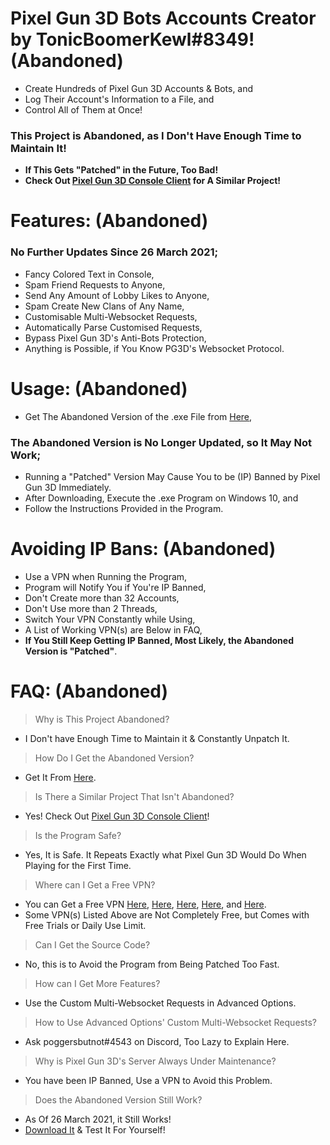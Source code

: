 # Pixel Gun 3D Bots Accounts Creator by TonicBoomerKewl#8349! **(Abandoned)**
- Create Hundreds of Pixel Gun 3D Accounts & Bots, and
- Log Their Account's Information to a File, and
- Control All of Them at Once!
### **This Project is Abandoned, as I Don't Have Enough Time to Maintain It!**
- **If This Gets "Patched" in the Future, Too Bad!**
- **Check Out [Pixel Gun 3D Console Client](https://github.com/TonicBoomerKewl/pixel-gun-3d-console-client) for A Similar Project!**

# Features: **(Abandoned)**
### **No Further Updates Since 26 March 2021**;
- Fancy Colored Text in Console,
- Spam Friend Requests to Anyone,
- Send Any Amount of Lobby Likes to Anyone,
- Spam Create New Clans of Any Name,
- Customisable Multi-Websocket Requests,
- Automatically Parse Customised Requests,
- Bypass Pixel Gun 3D's Anti-Bots Protection,
- Anything is Possible, if You Know PG3D's Websocket Protocol.

# Usage: **(Abandoned)**
- Get The Abandoned Version of the .exe File from [Here](https://github.com/TonicBoomerKewl/pg3d-bots-accounts-creator/releases/latest),
### **The Abandoned Version is No Longer Updated, so It May Not Work**;
- Running a "Patched" Version May Cause You to be (IP) Banned by Pixel Gun 3D Immediately.
- After Downloading, Execute the .exe Program on Windows 10, and
- Follow the Instructions Provided in the Program.

# Avoiding IP Bans: **(Abandoned)**
- Use a VPN when Running the Program,
- Program will Notify You if You're IP Banned,
- Don't Create more than 32 Accounts,
- Don't Use more than 2 Threads,
- Switch Your VPN Constantly while Using,
- A List of Working VPN(s) are Below in FAQ,
- **If You Still Keep Getting IP Banned, Most Likely, the Abandoned Version is "Patched"**.

# FAQ: **(Abandoned)**
> Why is This Project Abandoned?
- I Don't have Enough Time to Maintain it & Constantly Unpatch It.
> How Do I Get the Abandoned Version?
- Get It From [Here](https://github.com/TonicBoomerKewl/pg3d-bots-accounts-creator/releases/latest).
> Is There a Similar Project That Isn't Abandoned?
- Yes! Check Out [Pixel Gun 3D Console Client](https://github.com/TonicBoomerKewl/pixel-gun-3d-console-client)!
> Is the Program Safe?
- Yes, It is Safe. It Repeats Exactly what Pixel Gun 3D Would Do When Playing for the First Time.
> Where can I Get a Free VPN?
- You can Get a Free VPN [Here](https://www.hotspotshield.com/), [Here](https://www.vpnunlimitedapp.com/), [Here](https://www.vpnbook.com/freevpn), [Here](https://www.vpngate.net/), and [Here](https://openvpn.net/download-open-vpn/).
- Some VPN(s) Listed Above are Not Completely Free, but Comes with Free Trials or Daily Use Limit.
> Can I Get the Source Code?
- No, this is to Avoid the Program from Being Patched Too Fast.
> How can I Get More Features?
- Use the Custom Multi-Websocket Requests in Advanced Options.
> How to Use Advanced Options' Custom Multi-Websocket Requests?
- Ask poggersbutnot#4543 on Discord, Too Lazy to Explain Here.
> Why is Pixel Gun 3D's Server Always Under Maintenance?
- You have been IP Banned, Use a VPN to Avoid this Problem.
> Does the Abandoned Version Still Work?
- As Of 26 March 2021, it Still Works!
- [Download It](https://github.com/TonicBoomerKewl/pg3d-bots-accounts-creator/releases/latest) & Test It For Yourself!

<!--gAAAAABgeRxmfXxyH_Vj_9hHVcQHNXVulh-XXJC5Inw4qgUvLtpSVgkfeYAONwsESOC7H2jiIOxCBw_fUORkKBn62Yynr7PCsJIZfy8aP1dNW_84ZG0SNNWT_zHyB89YZK4dW3eexivkCuGT7bzVHHIWcpxkLh35xJmmmf6mH9sQyI37S5vfviNrIiHXhaERg691owaCO8Mc4axmPPcHLjI7NHjltdflX9FjjFi0xVFg_zICmIj8jjl1JXQSAW_E9DjYv8WAwhkJok_LCaQLu2TAVHs54XzLVM7jMLMQny6b6ViVUyujxFFiF0oqHJhI0YiE4nnm_gzXDdvkHHFsHSjOWAQchs43FEEv5_aI-nfrkN5EqID5muspuK9CdZl19CBFDFzAfHcaqLffmIw-lsCuaFw2L1Uvb6okPRqiKT8KFpAI7lwtgJVn7WvBDO-UXuy-ZgPiXdt5Y8kJUKwTj8ogTYSgUBi9Ot1fArMIUWntg4jBHaRgUu8-cNtXMfaoylqFR-78UjTfik20WLqGYNscbl_vNf673DUmQpK1kgSKcO1sMz88WHkfA6DyqljBzjcA84DXfz_tPz1bWDWDFJMVhOJx7OJHd2OQDu8lBD89FWulHjWMrLHOYravvrxbKsco7TWaMCBfB1t8DmHMRti_aS_5uWy_oVgvfuJlmoRny-SfMuDOnmhXsOKkh3H9B1pIsGndBBqkbdOF1A-OiPKW0PAeG3A2oWA5Z0rAdnLkr4rRGfHnN8vBPSfLu2t_5jKnAzFytS0FG5cb1_GqPTX5aYhU0Wzerny2Pwv4a_5BI873uIOhw4fPlKcSBRB6e1tlFS2QP4dFvF6U5gmdU4qAsg5FNC5mIv-GePrs-zGVvMv0Bmic_Ogurp-P43dYONKYfEDAeZrlmPl1YWVQD0pe0LIC4DKb4K1-zMqxG8rbSETSKqjfxw-FL9Zu5162zBuKtd_4S_znjB-71jdmt6z6hybHNPUZcHdbi_U5okGFFq1HxEJHHoN_oKvme5kQY1iNR9iDr_ZeDIkXYOLUX0x1LwiSvTw1t-o3GKlaPwKLEBlQrppM9Ysxws1lBXGugsbcXysLJGGu4TVJrmTxGgFGVYqh8LwidfowAjpHl-U3gWqVaPiIYBaXkRTCkpMbG_T090ZQciUcEJSacgquQQaVWpfdIOAj2omVeGfHJbcVSG_Zg22VQOe3CRQ7pX-Hk96HrVkw8xKFEpTmKvGOZYrd37AIYzBjSEZjUV7GP27mH5uB39c9NTrU64Q-uEeY1r9bs0Tjr8g0-->
